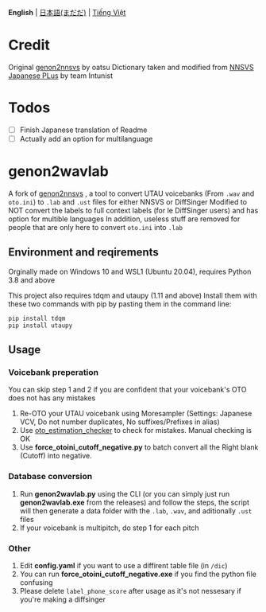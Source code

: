 **English** | [日本語(まだだ)](https://github.com/speedywater/genon2wavlab/blob/main/README_JPN.md) | [Tiếng Việt](https://github.com/speedywater/genon2wavlab/blob/main/README_VIE.md)

# Credit

Original [genon2nnsvs](https://github.com/oatsu-gh/genon2nnsvs) by oatsu 
Dictionary taken and modified from [NNSVS Japanese PLus](https://github.com/intunist/nnsvs-japanese-plus) by team Intunist

# Todos
- [ ] Finish Japanese translation of Readme
- [ ] Actually add an option for multilanguage

# genon2wavlab
 A fork of [genon2nnsvs](https://github.com/oatsu-gh/genon2nnsvs) , a tool to convert UTAU voicebanks (From `.wav` and `oto.ini`) to `.lab` and `.ust` files for either NNSVS or DiffSinger
 Modified to NOT convert the labels to full context labels (for le DiffSinger users) and has option for multible languages
 In addition, useless stuff are removed for people that are only here to convert `oto.ini` into `.lab`

## Environment and reqirements

Orginally made on Windows 10 and WSL1 (Ubuntu 20.04), requires Python 3.8 and above

This project also requires tdqm and utaupy (1.11 and above)
Install them with these two commands with pip by pasting them in the command line:
```
pip install tdqm
pip install utaupy
```

## Usage

### Voicebank preperation

You can skip step 1 and 2 if you are confident that your voicebank's OTO does not has any mistakes
1. Re-OTO your UTAU voicebank using Moresampler (Settings: Japanese VCV, Do not number duplicates, No suffixes/Prefixes in alias)
2. Use [oto_estimation_checker](https://github.com/oatsu-gh/oto_estimation_checker) to check for mistakes. Manual checking is OK
3. Use **force_otoini_cutoff_negative.py** to batch convert all the Right blank (Cutoff) into negative.

### Database conversion

1. Run **genon2wavlab.py** using the CLI (or you can simply just run **genon2wavlab.exe** from the releases) and follow the steps, the script will then generate a data folder with the `.lab`, `.wav`, and aditionally `.ust` files
2. If your voicebank is multipitch, do step 1 for each pitch

### Other

1. Edit **config.yaml** if you want to use a diffirent table file (in `/dic`)
2. You can run **force_otoini_cutoff_negative.exe** if you find the python file confusing
3. Please delete `label_phone_score` after usage as it's not nessesary if you're making a diffsinger